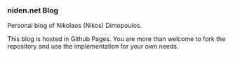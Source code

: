 ### niden.net Blog

Personal blog of Nikolaos (Nikos) Dimopoulos.

This blog is hosted in Github Pages. You are more than welcome to fork the repository and use the implementation for your own needs.

